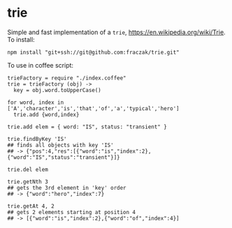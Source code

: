 trie
====

Simple and fast implementation of a `trie`, <https://en.wikipedia.org/wiki/Trie>.
To install:

    npm install "git+ssh://git@github.com:fraczak/trie.git"

To use in coffee script:

    trieFactory = require "./index.coffee"
    trie = trieFactory (obj) ->
      key = obj.word.toUpperCase()

    for word, index in ['A','character','is','that','of','a','typical','hero']
      trie.add {word,index}

    trie.add elem = { word: "IS", status: "transient" }
    
    trie.findByKey 'IS'
    ## finds all objects with key 'IS'
    ## -> {"pos":4,"res":[{"word":"is","index":2},{"word":"IS","status":"transient"}]}
    
    trie.del elem
    
    trie.getNth 3
    ## gets the 3rd element in 'key' order
    ## -> {"word":"hero","index":7}
    
    trie.getAt 4, 2
    ## gets 2 elements starting at position 4
    ## -> [{"word":"is","index":2},{"word":"of","index":4}]



  
